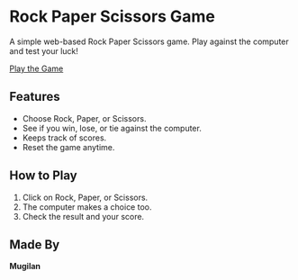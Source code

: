 # Rock Paper Scissors Game  

A simple web-based Rock Paper Scissors game. Play against the computer and test your luck!  

[Play the Game](https://memorygamemugilan.netlify.app/)  

## Features  

- Choose Rock, Paper, or Scissors.  
- See if you win, lose, or tie against the computer.  
- Keeps track of scores.  
- Reset the game anytime.  

## How to Play  

1. Click on Rock, Paper, or Scissors.  
2. The computer makes a choice too.  
3. Check the result and your score.  

## Made By  

**Mugilan**  
